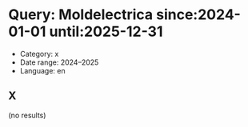 # Query: Moldelectrica since:2024-01-01 until:2025-12-31
- Category: x
- Date range: 2024–2025
- Language: en

## X

(no results)

